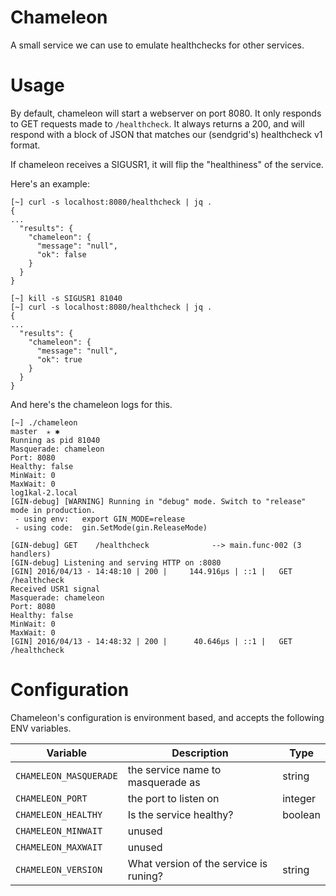 # Chameleon
A small service we can use to emulate healthchecks for other services.

# Usage
By default, chameleon will start a webserver on port 8080. It only responds to GET requests made to `/healthcheck`. It always returns a 200, and will respond with a block of JSON that matches our (sendgrid's) healthcheck v1 format.

If chameleon receives a SIGUSR1, it will flip the "healthiness" of the service.

Here's an example:
```
[~] curl -s localhost:8080/healthcheck | jq .
{
...
  "results": {
    "chameleon": {
      "message": "null",
      "ok": false
    }
  }
}

[~] kill -s SIGUSR1 81040
[~] curl -s localhost:8080/healthcheck | jq .
{
...
  "results": {
    "chameleon": {
      "message": "null",
      "ok": true
    }
  }
}
```

And here's the chameleon logs for this.
```
[~] ./chameleon                                                                                                                                                                            master  ✭ ✱
Running as pid 81040
Masquerade: chameleon
Port: 8080
Healthy: false
MinWait: 0
MaxWait: 0
log1kal-2.local
[GIN-debug] [WARNING] Running in "debug" mode. Switch to "release" mode in production.
 - using env:   export GIN_MODE=release
 - using code:  gin.SetMode(gin.ReleaseMode)

[GIN-debug] GET    /healthcheck              --> main.func·002 (3 handlers)
[GIN-debug] Listening and serving HTTP on :8080
[GIN] 2016/04/13 - 14:48:10 | 200 |     144.916µs | ::1 |   GET     /healthcheck
Received USR1 signal
Masquerade: chameleon
Port: 8080
Healthy: false
MinWait: 0
MaxWait: 0
[GIN] 2016/04/13 - 14:48:32 | 200 |      40.646µs | ::1 |   GET     /healthcheck
```

# Configuration
Chameleon's configuration is environment based, and accepts the following ENV variables.

| Variable | Description | Type |
|-|-|-|
| `CHAMELEON_MASQUERADE` | the service name to masquerade as | string |
| `CHAMELEON_PORT` | the port to listen on | integer |
| `CHAMELEON_HEALTHY` | Is the service healthy? | boolean |
| `CHAMELEON_MINWAIT` | unused | |
| `CHAMELEON_MAXWAIT` | unused | |
| `CHAMELEON_VERSION` | What version of the service is runing? | string |
